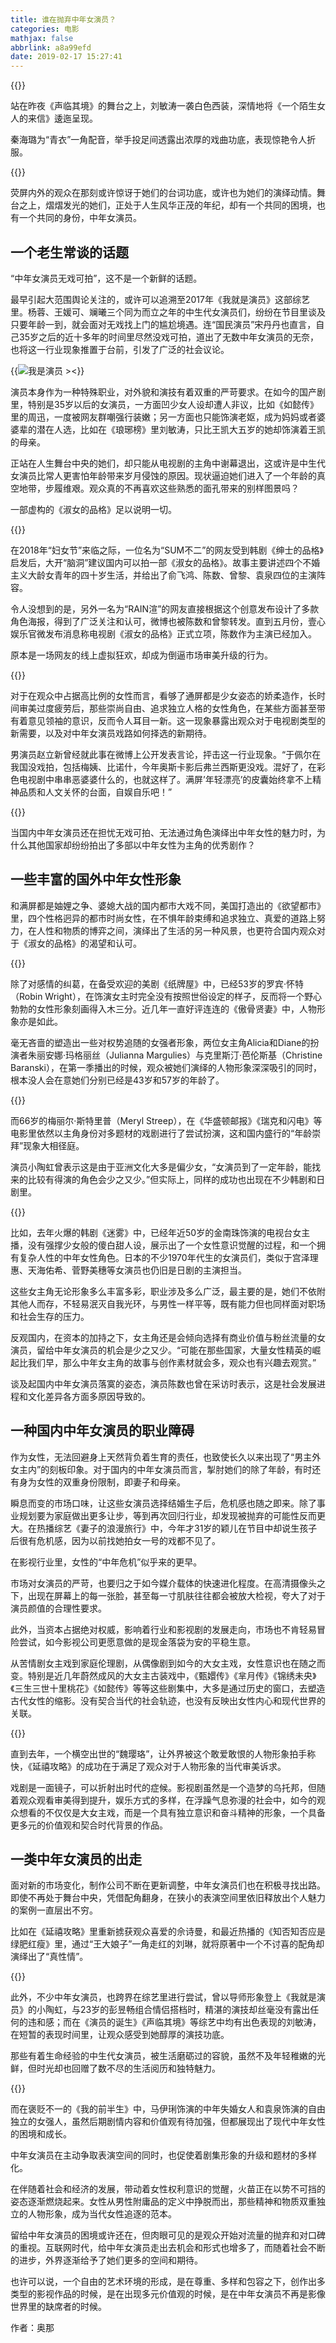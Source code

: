 ```yaml
---
title: 谁在抛弃中年女演员？
categories: 电影
mathjax: false
abbrlink: a8a99efd
date: 2019-02-17 15:27:41
---
```


{{<img src="http://ian2.oss-cn-hangzhou.aliyuncs.com/2019-02-17-072857.jpg" alt="">}}

站在昨夜《声临其境》的舞台之上，刘敏涛一袭白色西装，深情地将《一个陌生女人的来信》逶迤呈现。

秦海璐为“青衣”一角配音，举手投足间透露出浓厚的戏曲功底，表现惊艳令人折服。

{{<img src="http://ian2.oss-cn-hangzhou.aliyuncs.com/2019-02-17-072913.jpg" alt="">}}

荧屏内外的观众在那刻或许惊讶于她们的台词功底，或许也为她们的演绎动情。舞台之上，熠熠发光的她们，正处于人生风华正茂的年纪，却有一个共同的困境，也有一个共同的身份，中年女演员。


## 一个老生常谈的话题

“中年女演员无戏可拍”，这不是一个新鲜的话题。

最早引起大范围舆论关注的，或许可以追溯至2017年《我就是演员》这部综艺里。杨蓉、王媛可、斓曦三个同为而立之年的中生代女演员们，纷纷在节目里谈及只要年龄一到，就会面对无戏找上门的尴尬境遇。连“国民演员”宋丹丹也直言，自己35岁之后的近十多年的时间里尽然没戏可拍，道出了无数中年女演员的无奈，也将这一行业现象推置于台前，引发了广泛的社会议论。

{{<img src="http://ian2.oss-cn-hangzhou.aliyuncs.com/2019-02-17-072945.jpg" alt="我是演员 ><">}}

演员本身作为一种特殊职业，对外貌和演技有着双重的严苛要求。在如今的国产剧里，特别是35岁以后的女演员，一方面凹少女人设却遭人非议，比如《如懿传》里的周迅，一度被网友群嘲强行装嫩；另一方面也只能饰演老妪，成为妈妈或者婆婆辈的潜在人选，比如在《琅琊榜》里刘敏涛，只比王凯大五岁的她却饰演着王凯的母亲。

正站在人生舞台中央的她们，却只能从电视剧的主角中谢幕退出，这或许是中生代女演员比常人更害怕年龄带来岁月侵蚀的原因。现状逼迫她们进入了一个年龄的真空地带，步履维艰。观众真的不再喜欢这些熟悉的面孔带来的别样图景吗？

一部虚构的《淑女的品格》足以说明一切。

{{<img src="http://ian2.oss-cn-hangzhou.aliyuncs.com/2019-02-17-072956.jpg" alt="">}}

在2018年“妇女节”来临之际，一位名为“SUM不二”的网友受到韩剧《绅士的品格》启发后，大开“脑洞”建议国内可以拍一部《淑女的品格》。故事主要讲述四个不婚主义大龄女青年的四十岁生活，并给出了俞飞鸿、陈数、曾黎、袁泉四位的主演阵容。

令人没想到的是，另外一名为“RAIN渲”的网友直接根据这个创意发布设计了多款角色海报，得到了广泛关注和认可，微博也被陈数和曾黎转发。直到五月份，壹心娱乐官微发布消息称电视剧《淑女的品格》正式立项，陈数作为主演已经加入。

原本是一场网友的线上虚拟狂欢，却成为倒逼市场审美升级的行为。

{{<img src="http://ian2.oss-cn-hangzhou.aliyuncs.com/2019-02-17-073007.jpg" alt="">}}

对于在观众中占据高比例的女性而言，看够了通屏都是少女姿态的娇柔造作，长时间审美过度疲劳后，那些崇尚自由、追求独立人格的女性角色，在某些方面甚至带有着意见领袖的意识，反而令人耳目一新。这一现象暴露出观众对于电视剧类型的新需要，以及对中年女演员戏路如何择选的新期待。

男演员赵立新曾经就此事在微博上公开发表言论，抨击这一行业现象。“于佩尔在我国没戏拍，包括梅姨、比诺什，今年奥斯卡影后弗兰西斯更没戏。混好了，在彩色电视剧中串串恶婆婆什么的，也就这样了。满屏’年轻漂亮’的皮囊始终拿不上精神品质和人文关怀的台面，自娱自乐吧！”

{{<img src="http://ian2.oss-cn-hangzhou.aliyuncs.com/2019-02-17-073018.jpg" alt="">}}

当国内中年女演员还在担忧无戏可拍、无法通过角色演绎出中年女性的魅力时，为什么其他国家却纷纷拍出了多部以中年女性为主角的优秀剧作？

## 一些丰富的国外中年女性形象

和满屏都是妯娌之争、婆媳大战的国内都市大戏不同，美国打造出的《欲望都市》里，四个性格迥异的都市时尚女性，在不惧年龄束缚和追求独立、真爱的道路上努力，在人性和物质的博弈之间，演绎出了生活的另一种风景，也更符合国内观众对于《淑女的品格》的渴望和认可。

{{<img src="http://ian2.oss-cn-hangzhou.aliyuncs.com/2019-02-17-073055.jpg" alt="">}}

除了对感情的纠葛，在备受欢迎的美剧《纸牌屋》中，已经53岁的罗宾·怀特（Robin Wright），在饰演女主时完全没有按照世俗设定的样子，反而将一个野心勃勃的女性形象刻画得入木三分。近几年一直好评连连的《傲骨贤妻》中，人物形象亦是如此。

毫无吝啬的塑造出一些对权势追随的女强者形象，两位女主角Alicia和Diane的扮演者朱丽安娜·玛格丽丝（Julianna Margulies）与克里斯汀·芭伦斯基（Christine Baranski），在第一季播出的时候，观众被她们演绎的人物形象深深吸引的同时，根本没人会在意她们分别已经是43岁和57岁的年龄了。

{{<img src="http://ian2.oss-cn-hangzhou.aliyuncs.com/2019-02-17-073108.jpg" alt="">}}

而66岁的梅丽尔·斯特里普（Meryl Streep），在《华盛顿邮报》《瑞克和闪电》等电影里依然以主角身份对多题材的戏剧进行了尝试扮演，这和国内盛行的“年龄崇拜”现象大相径庭。

演员小陶虹曾表示这是由于亚洲文化大多是偏少女，“女演员到了一定年龄，能找来的比较有得演的角色会少之又少。”但实际上，同样的成功也出现在不少韩剧和日剧里。

{{<img src="http://ian2.oss-cn-hangzhou.aliyuncs.com/2019-02-17-073118.jpg" alt="">}}

比如，去年火爆的韩剧《迷雾》中，已经年近50岁的金南珠饰演的电视台女主播，没有强撑少女般的傻白甜人设，展示出了一个女性意识觉醒的过程，和一个拥有复杂人性的中年女性角色。日本的不少1970年代生的女演员们，类似于宫泽理惠、天海佑希、菅野美穗等女演员也仍旧是日剧的主演担当。

这些女主角无论形象多么丰富多彩，职业涉及多么广泛，最主要的是，她们不依附其他人而存，不轻易泯灭自我光环，与男性一样平等，既有能力但也同样面对职场和社会生存的压力。

反观国内，在资本的加持之下，女主角还是会倾向选择有商业价值与粉丝流量的女演员，留给中年女演员的机会是少之又少。“可能在那些国家，大量女性精英的崛起比我们早，那么中年女主角的故事与创作素材就会多，观众也有兴趣去观赏。”

谈及起国内中年女演员落寞的姿态，演员陈数也曾在采访时表示，这是社会发展进程和文化差异各方面多原因导致的。

## 一种国内中年女演员的职业障碍

作为女性，无法回避身上天然背负着生育的责任，也致使长久以来出现了“男主外女主内”的刻板印象。对于国内的中年女演员而言，掣肘她们的除了年龄，有时还有身为女性的双重身份限制，即妻子和母亲。

瞬息而变的市场口味，让这些女演员选择结婚生子后，危机感也随之即来。除了事业规划要为家庭做出更多让步，等到再次回归行业，却发现被抛弃的可能性反而更大。在热播综艺《妻子的浪漫旅行》中，今年才31岁的颖儿在节目中却说生孩子后很有危机感，因为以前找她拍女一号的戏都不见了。

在影视行业里，女性的“中年危机”似乎来的更早。

市场对女演员的严苛，也要归之于如今媒介载体的快速进化程度。在高清摄像头之下，出现在屏幕上的每一张脸，甚至每一寸肌肤往往都会被放大检视，夸大了对于演员颜值的合理性要求。

此外，当资本占据绝对权威，影响着行业和影视剧的发展走向，市场也不肯轻易冒险尝试，如今影视公司更愿意做的是现金落袋为安的平稳生意。

从苦情剧女主戏到家庭伦理剧，从偶像剧到如今的大女主戏，女性意识也在随之而变。特别是近几年蔚然成风的大女主古装戏中，《甄嬛传》《芈月传》《锦绣未央》《三生三世十里桃花》《如懿传》等等这些剧集中，大多是通过历史的窗口，去塑造古代女性的缩影。没有契合当代的社会轨迹，也没有反映出女性内心和现代世界的关联。

{{<img src="http://ian2.oss-cn-hangzhou.aliyuncs.com/2019-02-17-073143.jpg" alt="">}}

直到去年，一个横空出世的“魏璎珞”，让外界被这个敢爱敢恨的人物形象拍手称快，《延禧攻略》的成功在于满足了观众对于人物形象的当代审美诉求。

戏剧是一面镜子，可以折射出时代的症候。影视剧虽然是一个造梦的乌托邦，但随着观众观看审美得到提升，娱乐方式的多样，在浮躁气息弥漫的社会中，如今的观众想看的不仅仅是大女主戏，而是一个具有独立意识和奋斗精神的形象，一个具备更多元的价值观和契合时代背景的作品。

## 一类中年女演员的出走

面对新的市场变化，制作公司不断在更新调整，中年女演员们也在积极寻找出路。即使不再处于舞台中央，凭借配角翻身，在狭小的表演空间里依旧释放出个人魅力的案例一直层出不穷。

比如在《延禧攻略》里重新掳获观众喜爱的佘诗曼，和最近热播的《知否知否应是绿肥红瘦》里，通过“王大娘子”一角走红的刘琳，就将原著中一个不讨喜的配角却演绎出了“真性情”。

{{<img src="http://ian2.oss-cn-hangzhou.aliyuncs.com/2019-02-17-073155.jpg" alt="">}}

此外，不少中年女演员，也跨界在综艺里进行尝试，曾以导师形象登上《我就是演员》的小陶虹，与23岁的彭昱畅组合情侣搭档时，精湛的演技却丝毫没有露出任何的违和感；而在《演员的诞生》《声临其境》等综艺中均有出色表现的刘敏涛，在短暂的表现时间里，让观众感受到她醇厚的演技功底。

那些有着生命经验的中生代女演员，被生活磨砺过的容貌，虽然不及年轻稚嫩的光鲜，但时光却也回赠了数不尽的生活阅历和独特魅力。

{{<img src="http://ian2.oss-cn-hangzhou.aliyuncs.com/2019-02-17-073222.jpg" alt="">}}

而在褒贬不一的《我的前半生》中，马伊琍饰演的中年失婚女人和袁泉饰演的自由独立的女强人，虽然后期剧情内容和价值观有待加强，但都展现出了现代中年女性的困境和成长。

中年女演员在主动争取表演空间的同时，也促使着剧集形象的升级和题材的多样化。

在伴随着社会和经济的发展，带动着女性权利意识的觉醒，火苗正在以势不可挡的姿态逐渐燃烧起来。女性从男性附庸品的定义中挣脱而出，那些精神和物质双重独立的人物形象，成为当代女性追逐的范本。

留给中年女演员的困境或许还在，但肉眼可见的是观众开始对流量的抛弃和对口碑的重视。互联网时代，给中年女演员走出去机会和形式也增多了，而随着社会不断的进步，外界逐渐给予了她们更多的空间和期待。

也许可以说，一个自由的艺术环境的形成，是在尊重、多样和包容之下，创作出多类型的影视作品的时候，是在出现多元价值观的时候，是在中年女演员不再是影像世界里的缺席者的时候。

作者：奥那
